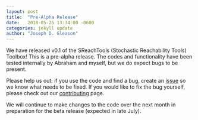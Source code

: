 ```yaml
---
layout: post
title:  "Pre-Alpha Release"
date:   2018-05-25 13:34:00 -0600
categories: jekyll update
author: "Joseph D. Gleason"
---
```


We have released v0.1 of the SReachTools (Stochastic Reachability Tools)
Toolbox! This is a pre-alpha release. The codes and functionality have been
tested internally by Abraham and myself, but we do expect bugs to be present. 

Please help us out: if you use the code and find a bug, create an
[issue](https://github.com/abyvinod/SReachTools/issues) so we know what needs
to be fixed. If you would like to fix the bug yourself, please check out our 
[contributing](/contributing) page.

We will continue to make changes to the code over the next month in preparation
for the beta release (expected in late July).